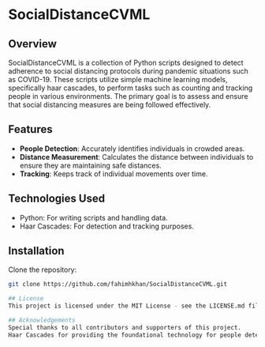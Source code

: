 # SocialDistanceCVML

## Overview
SocialDistanceCVML is a collection of Python scripts designed to detect adherence to social distancing protocols during pandemic situations such as COVID-19. These scripts utilize simple machine learning models, specifically haar cascades, to perform tasks such as counting and tracking people in various environments. The primary goal is to assess and ensure that social distancing measures are being followed effectively.

## Features
- **People Detection**: Accurately identifies individuals in crowded areas.
- **Distance Measurement**: Calculates the distance between individuals to ensure they are maintaining safe distances.
- **Tracking**: Keeps track of individual movements over time.

## Technologies Used
- Python: For writing scripts and handling data.
- Haar Cascades: For detection and tracking purposes.

## Installation
Clone the repository:
```bash
git clone https://github.com/fahimhkhan/SocialDistanceCVML.git

## License
This project is licensed under the MIT License - see the LICENSE.md file for details.

## Acknowledgements
Special thanks to all contributors and supporters of this project.
Haar Cascades for providing the foundational technology for people detection.
